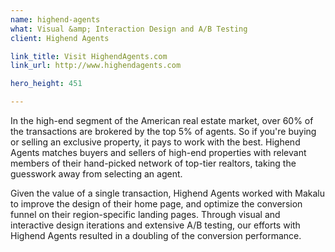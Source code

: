 ```yaml
---
name: highend-agents
what: Visual &amp; Interaction Design and A/B Testing
client: Highend Agents

link_title: Visit HighendAgents.com
link_url: http://www.highendagents.com

hero_height: 451

---
```


In the high-end segment of the American real estate market, over 60% of the transactions are brokered by the top 5% of agents. So if you're buying or selling an exclusive property, it pays to work with the best. Highend Agents matches buyers and sellers of high-end properties with relevant members of their hand-picked network of top-tier realtors, taking the guesswork away from selecting an agent.

Given the value of a single transaction, Highend Agents worked with Makalu to improve the design of their home page, and optimize the conversion funnel on their region-specific landing pages. Through visual and interactive design iterations and extensive A/B testing, our efforts with Highend Agents resulted in a doubling of the conversion performance.

